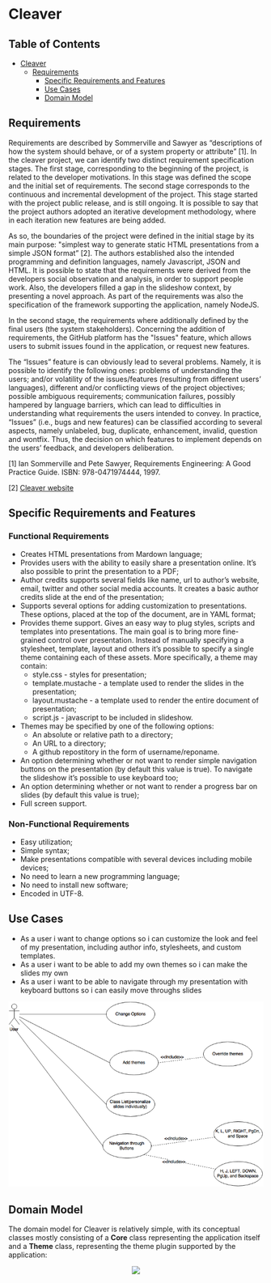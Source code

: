 # Cleaver

## Table of Contents
* [Cleaver](#cleaver)
    * [Requirements](#introreq)
        * [Specific Requirements and Features](#specreqandfeat)
        * [Use Cases](#usecases)
        * [Domain Model](#domainmodel)

<div id='introreq'>

## Requirements
Requirements are described by Sommerville and Sawyer as “descriptions of how the system should behave, or of a system property or attribute” [1]. In the cleaver project, we can identify two distinct requirement specification stages. The first stage, corresponding to the beginning of the project, is related to the developer motivations. In this stage was defined the scope and the initial set of requirements. The second stage corresponds to the continuous and incremental development of the project. This stage started with the project public release, and is still ongoing. It is possible to say that the project authors adopted an iterative development methodology, where in each iteration new features are being added.

As so, the boundaries of the project were defined in the initial stage by its main purpose: "simplest way to generate static HTML presentations from a simple JSON format” [2]. The authors established also the intended programming and definition languages, namely Javascript, JSON and HTML. It is possible to state that the requirements were derived from the developers social observation and analysis, in order to support people work. Also, the developers filled a gap in the slideshow context, by presenting a novel approach. As part of the requirements was also the specification of the framework supporting the application, namely NodeJS. 

In the second stage, the requirements where additionally defined by the final users (the system stakeholders). Concerning the addition of requirements, the GitHub platform has the "Issues" feature, which allows users to submit issues found in the application, or request new features.

The “Issues” feature is can obviously lead to several problems. Namely, it is possible to identify the following ones: problems of understanding the users;  and/or volatility of the issues/features (resulting from different users’ languages), different and/or conflicting views of the project objectives; possible ambiguous requirements;  communication failures, possibly hampered by language barriers,  which can lead to difficulties in understanding what requirements the users intended to convey. In practice, “Issues” (i.e., bugs and new features) can be classified according to several aspects, namely unlabeled, bug, duplicate, enhancement, invalid, question and wontfix. Thus, the decision on which features to implement depends on the users’ feedback, and developers deliberation.

[1] Ian Sommerville and Pete Sawyer, Requirements Engineering: A Good Practice Guide. ISBN: 978-0471974444, 1997.
 
[2] [Cleaver website](https://github.com/jdan/cleaver)


<div id='specreqandfeat'>

## Specific Requirements and Features

### Functional Requirements
* Creates HTML presentations from Mardown language;
* Provides users with the ability to easily share a presentation online. It’s also possible to print the presentation to a PDF;
* Author credits supports several fields like name, url to author’s website, email, twitter and other social media accounts. It creates a basic author credits slide at the end of the presentation;
* Supports several options for adding customization to presentations. These options, placed at the top of the document, are in YAML format;
* Provides theme support. Gives an easy way to plug styles, scripts and templates into presentations. The main goal is to bring more fine-grained control over presentation. Instead of manually specifying a stylesheet, template, layout and others it’s possible to specify a single theme containing each of these assets. More specifically, a theme may contain:
   * style.css - styles for presentation;
   * template.mustache - a template used to render the slides in the presentation;
   * layout.mustache - a template used to render the entire document of presentation;
   * script.js - javascript to be included in slideshow.
* Themes may be specified by one of the following options:
   * An absolute or relative path to a directory;
   * An URL to a directory;
   * A github repostitory in the form of username/reponame.
* An option determining whether or not want to render simple navigation buttons on the presentation (by default this value is true). To navigate the slideshow it’s possible to use keyboard too;
* An option determining whether or not want to render a progress bar on slides (by default this value is true);
* Full screen support.

### Non-Functional Requirements
* Easy utilization;
* Simple syntax;
* Make presentations compatible with several devices including mobile devices;
* No need to learn a new programming language;
* No need to install new software;
* Encoded in UTF-8.

<div id='usecases'>

## Use Cases
* As a user i want to change options so i can customize the look and feel of my presentation, including author info, stylesheets, and custom templates.
* As a user i want to be able to add my own themes so i can make the slides my own
* As a user i want to be able to navigate through my presentation with keyboard buttons so i can easily move throughs slides

<img src="./images/use_case_diagram.png"/>




<div id='domainmodel'>

## Domain Model

The domain model for Cleaver is relatively simple, with its conceptual classes mostly consisting of a **Core** class representing the application itself and a **Theme** class, representing the theme plugin supported by the application:

<center><img src="./images/domainmodel.png" /><center>
